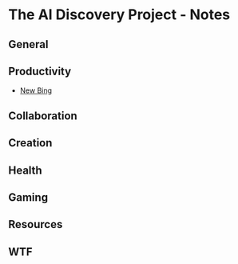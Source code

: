 # The AI Discovery Project - Notes
## General
## Productivity
 - [New Bing](productivity/newbing.md)
## Collaboration
## Creation
## Health
## Gaming
## Resources
## WTF
